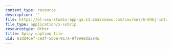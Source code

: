 ```yaml
---
content_type: resource
description: ''
file: https://ol-ocw-studio-app-qa.s3.amazonaws.com/courses/6-046j-introduction-to-algorithms-sma-5503-fall-2005/81dd46efcedf5d6e917a9f99e8da2a45_FPEMBWg_WlY.vtt
file_type: application/x-subrip
resourcetype: Other
title: 3play caption file
uid: 81dd46ef-cedf-5d6e-917a-9f99e8da2a45
---
```

